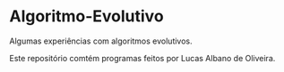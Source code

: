# Algoritmo-Evolutivo
Algumas experiências com algoritmos evolutivos.

Este repositório comtém programas feitos por Lucas Albano de Oliveira.
